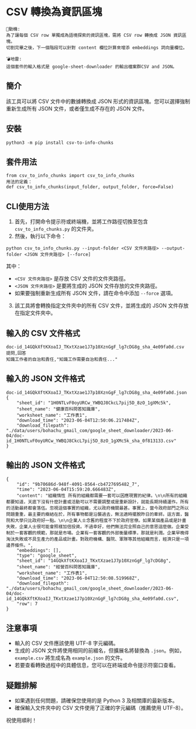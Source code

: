 # CSV 轉換為資訊區塊
```
🐔動機: 
為了讓每個 CSV row 單獨成為語境探索的資訊區塊，需將 CSV row 轉換成 JSON 資訊區塊。
切割完畢之後，下一個階段可以針對 content 欄位計算來增添 embeddings 詞向量欄位。
 
💣地雷: 
這個套件的輸入格式是 google-sheet-downloader 的輸出檔案群CSV and JSON。
```

## 簡介
該工具可以將 CSV 文件中的數據轉換成 JSON 形式的資訊區塊。您可以選擇強制重新生成所有 JSON 文件，或者僅生成不存在的 JSON 文件。

## 安裝
```
python3 -m pip install csv-to-info-chunks
```

## 套件用法
```
from csv_to_info_chunks import csv_to_info_chunks
用法的定義：
def csv_to_info_chunks(input_folder, output_folder, force=False)
```

## CLI使用方法
1. 首先，打開命令提示符或終端機，並將工作路徑切換至包含 `csv_to_info_chunks.py` 的文件夹。
2. 然後，執行以下命令：
```
python csv_to_info_chunks.py --input-folder <CSV 文件夾路徑> --output-folder <JSON 文件夾路徑> [--force]
```
其中：
- `<CSV 文件夾路徑>` 是存放 CSV 文件的文件夾路徑。
- `<JSON 文件夾路徑>` 是要將生成的 JSON 文件存放的文件夾路徑。
- 如果要強制重新生成所有 JSON 文件，請在命令中添加 `--force` 選項。
3. 該工具將會轉換指定文件夾中的所有 CSV 文件，並將生成的 JSON 文件存放在指定文件夾中。

## 輸入的 CSV 文件格式
```
doc-id_14GQkXftKXoaIJ_TKxtXzae1J7p10XznGgF_lg7cDG8g_sha_4e09fa0d.csv
提問,回答
知識工作者的自治和責任,"知識工作需要自治和責任..."
```

## 輸入的 JSON 文件格式
``` 
doc-id_14GQkXftKXoaIJ_TKxtXzae1J7p10XznGgF_lg7cDG8g_sha_4e09fa0d.json
{
    "sheet_id": "1H0NTLvF0oyURCw_YWBQJ8CkcL7pij5D_8zO_1gXMc5k",
    "sheet_name": "健康百科問答知識庫",
    "worksheet_name": "工作表1",
    "download_time": "2023-06-04T12:50:06.217484Z",
    "download_filepath": "./data/users/bohachu_gmail_com/google_sheet_downloader/2023-06-04/doc-id_1H0NTLvF0oyURCw_YWBQJ8CkcL7pij5D_8zO_1gXMc5k_sha_0f813133.csv"
}
```

## 輸出的 JSON 文件格式
```
{
    "id": "9b70686d-948f-4091-8564-cb4727695482_7",
    "time": "2023-06-04T15:59:20.666483Z",
    "content": "組織惰性 所有的組織都需要一套可以因應現實的紀律。\n\n所有的組織都要知道，天底下沒有什麼計畫或活動可以不需要調整或是重新設計，就能長期持續運作。所有的活動最終都會落伍。忽視這個事實的組織，尤以政府機關最甚。事實上，當今政府部門之所以問題重重，最主要的癥結在於，所有事物都是沿襲過去，無法適時擺脫昨日的牽絆。這方面，醫院和大學只比政府好一點。\n\n企業人士念舊的程度不下於政府官僚。如果某個產品或是計畫失敗，企業人士很可能會照樣加倍投資。不過幸好，他們無法完全照自己的意思這麼做。企業受制於一套客觀的規範，那就是市場。企業有一套客觀的外部衡量標準，那就是利潤。企業早晚得淘汰失敗或不具生產力的產品或計畫。對政府機構、醫院、軍隊等其他組織而言，經濟只是一項邊界條件。",
    "embeddings": [],
    "type": "google_sheet",
    "sheet_id": "14GQkXftKXoaIJ_TKxtXzae1J7p10XznGgF_lg7cDG8g",
    "sheet_name": "經營百科問答知識庫",
    "worksheet_name": "工作表1",
    "download_time": "2023-06-04T12:50:08.519968Z",
    "download_filepath": "./data/users/bohachu_gmail_com/google_sheet_downloader/2023-06-04/doc-id_14GQkXftKXoaIJ_TKxtXzae1J7p10XznGgF_lg7cDG8g_sha_4e09fa0d.csv",
    "row": 7
}
```

## 注意事項
- 輸入的 CSV 文件應該使用 UTF-8 字元編碼。
- 生成的 JSON 文件將使用相同的前綴名，但擴展名將替換為 `.json`。例如，`example.csv` 將生成名為 `example.json` 的文件。
- 若要查看轉換過程中的具體信息，您可以在終端或命令提示符窗口查看。

## 疑難排解
- 如果遇到任何問題，請確保您使用的是 Python 3 及相關庫的最新版本。
- 確保輸入文件夾中的 CSV 文件使用了正確的字元編碼（推薦使用 UTF-8）。

祝使用順利！